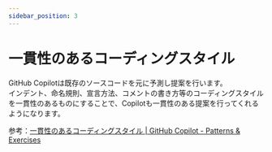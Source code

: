 ```yaml
---
sidebar_position: 3
---
```


# 一貫性のあるコーディングスタイル

GitHub Copilotは既存のソースコードを元に予測し提案を行います。<br/>
インデント、命名規則、宣言方法、コメントの書き方等のコーディングスタイルを一貫性のあるものにすることで、Copilotも一貫性のある提案を行ってくれるようになります。

参考：[一貫性のあるコーディングスタイル | GitHub Copilot - Patterns & Exercises](https://ai-native-development.gitbook.io/docs/v/ja/design-patterns/consistent-coding-style)
